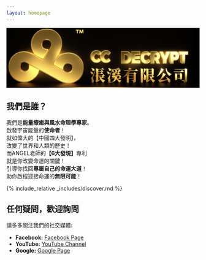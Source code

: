 ```yaml
---
layout: homepage
---
```

<head>
  <meta charset="UTF-8">
  <meta name="viewport" content="width=device-width, initial-scale=1.0">
  <link rel="stylesheet" href="./assets/css/font.css"> <!-- Link to your CSS file -->
</head>
<body>

<!-- Add the logo image at the top -->
<img src="./assets/img/logo.png" alt="Company Logo" class="logo">

<h2>我們是誰？</h2>

<p>
  我們是<strong>能量療癒與風水命理學專家</strong>。<br>
  啟發宇宙能量的<strong>使命者</strong>！<br>
  就如偉大的【中國四大發明】，<br>
  改變了世界和人類的歷史！<br>
  而ANGEL老師的<strong>【6大發現】</strong>專利<br>
  就是你改變命運的關鍵！<br>
  引導你找回<strong>專屬自己的命運大道</strong>！<br>
  助你啟程迎接命運的<strong>無限可能</strong>！<br>
</p>

<!-- {% include_relative _includes/publications.md %} -->

{% include_relative _includes/discover.md %}

<!-- {% include_relative _includes/services.md %} -->

<h2>任何疑問，歡迎詢問</h2>

<p>請多多關注我們的社交媒體:</p>

<ul>
  <li><strong>Facebook:</strong> <a href="https://www.facebook.com/CCDecrypt" target="_blank">Facebook Page</a></li>
  <li><strong>YouTube:</strong> <a href="https://www.youtube.com/@ccdecryptenergystudyandfen8031" target="_blank">YouTube Channel</a></li>
  <li><strong>Google:</strong> <a href="https://ccdecrypt.com/" target="_blank">Google Page</a></li>
</ul>

</body>